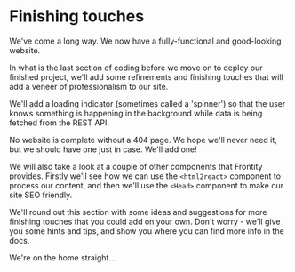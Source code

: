 # Finishing touches

We've come a long way. We now have a fully-functional and good-looking website.

In what is the last section of coding before we move on to deploy our finished project, we'll add some refinements and finishing touches that will add a veneer of professionalism to our site.

We'll add a loading indicator (sometimes called a 'spinner') so that the user knows something is happening in the background while data is being fetched from the REST API.

No website is complete without a 404 page. We hope we'll never need it, but we should have one just in case. We'll add one!

We will also take a look at a couple of other components that Frontity provides. Firstly we'll see how we can use the `<html2react>` component to process our content, and then we'll use the `<Head>` component to make our site SEO friendly.

We'll round out this section with some ideas and suggestions for more finishing touches that you could add on your own. Don't worry - we'll give you some hints and tips, and show you where you can find more info in the docs.

We're on the home straight...
